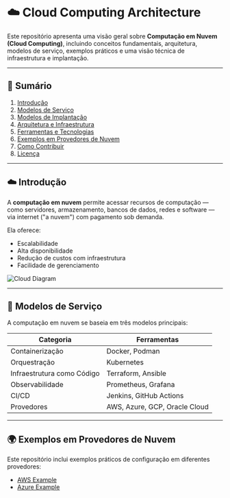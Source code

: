 # ☁️ Cloud Computing Architecture

Este repositório apresenta uma visão geral sobre **Computação em Nuvem (Cloud Computing)**, incluindo conceitos fundamentais, arquitetura, modelos de serviço, exemplos práticos e uma visão técnica de infraestrutura e implantação.

---

## 📘 Sumário

1. [Introdução](#-introdução)
2. [Modelos de Serviço](#-modelos-de-serviço)
3. [Modelos de Implantação](#-modelos-de-implantação)
4. [Arquitetura e Infraestrutura](#-arquitetura-e-infraestrutura)
5. [Ferramentas e Tecnologias](#-ferramentas-e-tecnologias)
6. [Exemplos em Provedores de Nuvem](#-exemplos-em-provedores-de-nuvem)
7. [Como Contribuir](#-como-contribuir)
8. [Licença](#-licença)

---

## ☁️ Introdução

A **computação em nuvem** permite acessar recursos de computação — como servidores, armazenamento, bancos de dados, redes e software — via internet ("a nuvem") com pagamento sob demanda.

Ela oferece:
- Escalabilidade
- Alta disponibilidade
- Redução de custos com infraestrutura
- Facilidade de gerenciamento

![Cloud Diagram](./img/cloud-diagram.png)

---

## 🧩 Modelos de Serviço

A computação em nuvem se baseia em três modelos principais:

| Categoria | Ferramentas |
|------------|-------------|
| Containerização | Docker, Podman |
| Orquestração | Kubernetes |
| Infraestrutura como Código | Terraform, Ansible |
| Observabilidade | Prometheus, Grafana |
| CI/CD | Jenkins, GitHub Actions |
| Provedores | AWS, Azure, GCP, Oracle Cloud |

---

## 🌍 Exemplos em Provedores de Nuvem

Este repositório inclui exemplos práticos de configuração em diferentes provedores:

- [AWS Example](./examples/aws-example.md)
- [Azure Example](./examples/azure-example.md)












